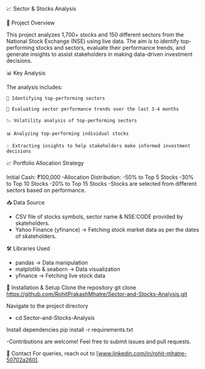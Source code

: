 📈 Sector & Stocks Analysis

📌 Project Overview

  This project analyzes 1,700+ stocks and 150 different sectors from the National Stock Exchange (NSE) using live data. The aim is to identify top-performing stocks and sectors, evaluate their performance trends,     and generate insights to assist stakeholders in making data-driven investment decisions.

📊 Key Analysis

The analysis includes:

    📌 Identifying top-performing sectors
    
    🔄 Evaluating sector performance trends over the last 3-4 months
    
    📉 Volatility analysis of top-performing sectors
    
    📊 Analyzing top-performing individual stocks
    
    💡 Extracting insights to help stakeholders make informed investment decisions

📈 Portfolio Allocation Strategy

Initial Cash: ₹100,000
-Allocation Distribution:
  -50% to Top 5 Stocks
  -30% to Top 10 Stocks
  -20% to Top 15 Stocks
-Stocks are selected from different sectors based on performance.

📥 Data Source
  - CSV file of stocks symbols, sector name & NSE:CODE provided by skateholders.
  - Yahoo Finance (yfinance) → Fetching stock market data as per the dates of skateholders.
    
🛠️ Libraries Used
  - pandas → Data manipulation
  - matplotlib & seaborn → Data visualization
  - yfinance → Fetching live stock data
 
🚀 Installation & Setup
Clone the repository
git clone https://github.com/RohitPrakashMhatre/Sector-and-Stocks-Analysis.git

Navigate to the project directory
- cd Sector-and-Stocks-Analysis

Install dependencies
 pip install -r requirements.txt
 
-Contributions are welcome! Feel free to submit issues and pull requests.

📧 Contact
For queries, reach out to [www.linkedin.com/in/rohit-mhatre-50702a260].
